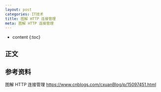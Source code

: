 ```yaml
---
layout: post
categories: IT技术
title: 图解 HTTP 连接管理
meta: 图解 HTTP 连接管理
---
```

* content
{:toc}
  
## 正文



## 参考资料

图解 HTTP 连接管理 <https://www.cnblogs.com/cxuanBlog/p/15097451.html>
